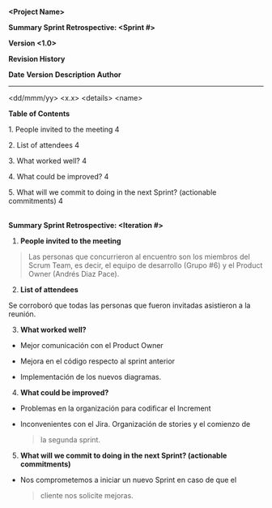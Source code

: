 **\<Project Name\>**

**Summary Sprint Retrospective: \<Sprint \#\>**

**Version \<1.0\>**

**Revision History**

  **Date**        **Version**   **Description**   **Author**
  --------------- ------------- ----------------- ------------
  \<dd/mmm/yy\>   \<x.x\>       \<details\>       \<name\>
                                                  
                                                  
                                                  

**Table of Contents**

1\. People invited to the meeting 4

2\. List of attendees 4

3\. What worked well? 4

4\. What could be improved? 4

5\. What will we commit to doing in the next Sprint? (actionable
commitments) 4

\
**Summary Sprint Retrospective: \<Iteration \#\>**

1.  **People invited to the meeting**

> Las personas que concurrieron al encuentro son los miembros del Scrum
> Team, es decir, el equipo de desarrollo (Grupo \#6) y el Product Owner
> (Andrés Diaz Pace).

2.  **List of attendees**

Se corroboró que todas las personas que fueron invitadas asistieron a la
reunión.

3.  **What worked well?**

-   Mejor comunicación con el Product Owner

-   Mejora en el código respecto al sprint anterior

-   Implementación de los nuevos diagramas.

4.  **What could be improved?**

-   Problemas en la organización para codificar el Increment

-   Inconvenientes con el Jira. Organización de stories y el comienzo de
    > la segunda sprint.

5.  **What will we commit to doing in the next Sprint? (actionable
    commitments)**

-   Nos comprometemos a iniciar un nuevo Sprint en caso de que el
    > cliente nos solicite mejoras.
